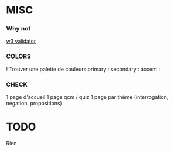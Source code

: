 # MISC

### Why not

[w3 validator](https://validator.w3.org)

### COLORS

! Trouver une palette de couleurs
primary     : 
secondary   : 
accent      : 

### CHECK

1 page d'accueil
1 page qcm / quiz
1 page par thème (interrogation, négation, propositions)

# TODO

Rien